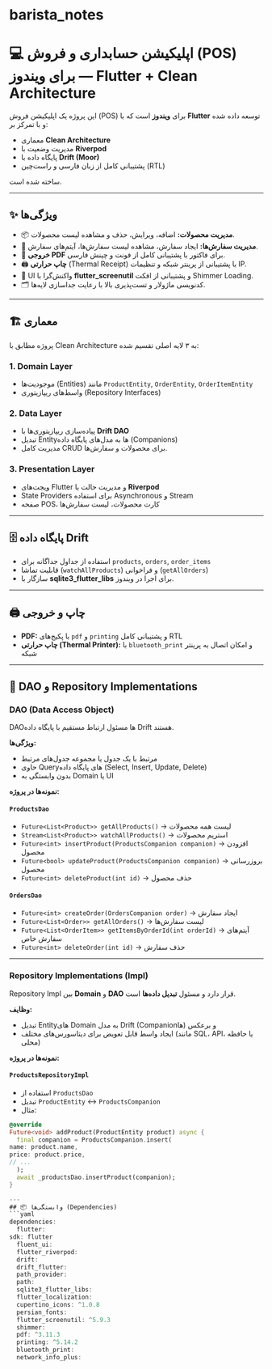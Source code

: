 # barista_notes

# 💻 اپلیکیشن حسابداری و فروش (POS) برای ویندوز — Flutter + Clean Architecture

این پروژه یک اپلیکیشن فروش (POS) برای **ویندوز** است که با **Flutter** توسعه داده شده و با تمرکز بر:
- معماری **Clean Architecture**
- مدیریت وضعیت با **Riverpod**
- پایگاه داده با **Drift (Moor)**
- پشتیبانی کامل از زبان فارسی و راست‌چین (RTL)

ساخته شده است.

---

## ✨ ویژگی‌ها
- 📦 **مدیریت محصولات:** اضافه، ویرایش، حذف و مشاهده لیست محصولات.
- 🛒 **مدیریت سفارش‌ها:** ایجاد سفارش، مشاهده لیست سفارش‌ها، آیتم‌های سفارش.
- 📄 **خروجی PDF** برای فاکتور با پشتیبانی کامل از فونت و چینش فارسی.
- 🖨️ **چاپ حرارتی** (Thermal Receipt) با پشتیبانی از پرینتر شبکه و تنظیمات IP.
- 🎨 UI واکنش‌گرا با **flutter_screenutil** و پشتیبانی از افکت Shimmer Loading.
- 🗂️ کدنویسی ماژولار و تست‌پذیری بالا با رعایت جدا‌سازی لایه‌ها.

---

## 🏗 معماری
پروژه مطابق با Clean Architecture به ۳ لایه اصلی تقسیم شده:

### **1. Domain Layer**
- موجودیت‌ها (Entities) مانند `ProductEntity`, `OrderEntity`, `OrderItemEntity`
- واسط‌های ریپازیتوری (Repository Interfaces)

### **2. Data Layer**
- پیاده‌سازی ریپازیتوری‌ها با **Drift DAO**
- تبدیل Entityها به مدل‌های پایگاه داده (Companions)
- مدیریت کامل CRUD برای محصولات و سفارش‌ها.

### **3. Presentation Layer**
- ویجت‌های Flutter و مدیریت حالت با **Riverpod**
- State Providers برای استفاده Asynchronous و Stream
- صفحه POS، کارت محصولات، لیست سفارش‌ها

---

## 🗄 پایگاه داده Drift
- استفاده از جداول جداگانه برای `products`, `orders`, `order_items`
- قابلیت تماشا (`watchAllProducts`) و فراخوانی (`getAllOrders`)
- سازگار با **sqlite3_flutter_libs** برای اجرا در ویندوز.

---

## 🖨 چاپ و خروجی
- **PDF:** با پکیج‌های `pdf` و `printing` و پشتیبانی کامل RTL
- **چاپ حرارتی (Thermal Printer):** با `bluetooth_print` و امکان اتصال به پرینتر شبکه

---

## 🧩 DAO و Repository Implementations

### DAO (Data Access Object)
DAOها مسئول ارتباط مستقیم با پایگاه داده Drift هستند.

**ویژگی‌ها:**
- مرتبط با یک جدول یا مجموعه جدول‌های مرتبط
- حاوی Queryهای پایگاه داده (Select, Insert, Update, Delete)
- بدون وابستگی به Domain یا UI

**نمونه‌ها در پروژه:**

#### `ProductsDao`
- `Future<List<Product>> getAllProducts()` → لیست همه محصولات
- `Stream<List<Product>> watchAllProducts()` → استریم محصولات
- `Future<int> insertProduct(ProductsCompanion companion)` → افزودن محصول
- `Future<bool> updateProduct(ProductsCompanion companion)` → بروزرسانی محصول
- `Future<int> deleteProduct(int id)` → حذف محصول

#### `OrdersDao`
- `Future<int> createOrder(OrdersCompanion order)` → ایجاد سفارش
- `Future<List<Order>> getAllOrders()` → لیست سفارش‌ها
- `Future<List<OrderItem>> getItemsByOrderId(int orderId)` → آیتم‌های سفارش خاص
- `Future<int> deleteOrder(int id)` → حذف سفارش

---

### Repository Implementations (Impl)
Repository Impl بین **Domain** و **DAO** قرار دارد و مسئول **تبدیل داده‌ها** است.

**وظایف:**
- تبدیل Entityهای Domain به مدل Drift (Companionها) و برعکس
- ایجاد واسط قابل تعویض برای دیتاسورس‌های مختلف (مانند SQL، API، یا حافظه محلی)

**نمونه‌ها در پروژه:**

#### `ProductsRepositoryImpl`
- استفاده از `ProductsDao`
- تبدیل `ProductEntity` ↔ `ProductsCompanion`
- مثال:
```dart
@override
Future<void> addProduct(ProductEntity product) async {
  final companion = ProductsCompanion.insert(
name: product.name,
price: product.price,
// ...
  );
  await _productsDao.insertProduct(companion);
}

---
## 📦 وابستگی‌ها (Dependencies)
```yaml
dependencies:
  flutter:
sdk: flutter
  fluent_ui:
  flutter_riverpod:
  drift:
  drift_flutter:
  path_provider:
  path:
  sqlite3_flutter_libs:
  flutter_localization:
  cupertino_icons: ^1.0.8
  persian_fonts:
  flutter_screenutil: ^5.9.3
  shimmer:
  pdf: ^3.11.3
  printing: ^5.14.2
  bluetooth_print:
  network_info_plus:
